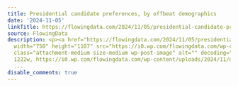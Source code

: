```yaml
---
title: Presidential candidate preferences, by offbeat demographics
date: '2024-11-05'
linkTitle: https://flowingdata.com/2024/11/05/presidential-candidate-preferences-by-offbeat-demographics/
source: FlowingData
description: <p><a href="https://flowingdata.com/2024/11/05/presidential-candidate-preferences-by-offbeat-demographics/"><img
  width="750" height="1107" src="https://i0.wp.com/flowingdata.com/wp-content/uploads/2024/11/offbeat-demographics.png?fit=750%2C1107&amp;quality=100&amp;ssl=1"
  class="attachment-medium size-medium wp-post-image" alt="" decoding="async" srcset="https://i0.wp.com/flowingdata.com/wp-content/uploads/2024/11/offbeat-demographics.png?w=1222&amp;quality=100&amp;ssl=1
  1222w, https://i0.wp.com/flowingdata.com/wp-content/uploads/2024/11/offbeat-demographics.png?resize=750%2C1107&amp;quality=10
  ...
disable_comments: true
---
```

<p><a href="https://flowingdata.com/2024/11/05/presidential-candidate-preferences-by-offbeat-demographics/"><img width="750" height="1107" src="https://i0.wp.com/flowingdata.com/wp-content/uploads/2024/11/offbeat-demographics.png?fit=750%2C1107&amp;quality=100&amp;ssl=1" class="attachment-medium size-medium wp-post-image" alt="" decoding="async" srcset="https://i0.wp.com/flowingdata.com/wp-content/uploads/2024/11/offbeat-demographics.png?w=1222&amp;quality=100&amp;ssl=1 1222w, https://i0.wp.com/flowingdata.com/wp-content/uploads/2024/11/offbeat-demographics.png?resize=750%2C1107&amp;quality=10 ...